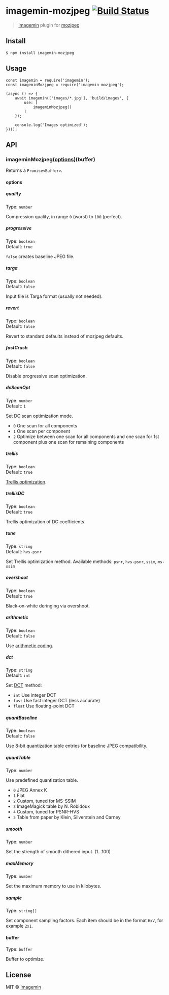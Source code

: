 imagemin-mozjpeg [![Build Status](https://travis-ci.org/imagemin/imagemin-mozjpeg.svg?branch=master)](https://travis-ci.org/imagemin/imagemin-mozjpeg)
======================================================================================================================================================

> [Imagemin](https://github.com/imagemin/imagemin) plugin for [mozjpeg](https://github.com/mozilla/mozjpeg)

Install
-------

    $ npm install imagemin-mozjpeg

Usage
-----

    const imagemin = require('imagemin');
    const imageminMozjpeg = require('imagemin-mozjpeg');

    (async () => {
        await imagemin(['images/*.jpg'], 'build/images', {
            use: [
                imageminMozjpeg()
            ]
        });

        console.log('Images optimized');
    })();

API
---

### imageminMozjpeg([options](#options))(buffer)

Returns a `Promise<Buffer>`.

#### options

##### quality

Type: `number`

Compression quality, in range `0` (worst) to `100` (perfect).

##### progressive

Type: `boolean`  
Default: `true`

`false` creates baseline JPEG file.

##### targa

Type: `boolean`  
Default: `false`

Input file is Targa format (usually not needed).

##### revert

Type: `boolean`  
Default: `false`

Revert to standard defaults instead of mozjpeg defaults.

##### fastCrush

Type: `boolean`  
Default: `false`

Disable progressive scan optimization.

##### dcScanOpt

Type: `number`  
Default: `1`

Set DC scan optimization mode.

-   `0` One scan for all components
-   `1` One scan per component
-   `2` Optimize between one scan for all components and one scan for 1st component plus one scan for remaining components

##### trellis

Type: `boolean`  
Default: `true`

[Trellis optimization](https://en.wikipedia.org/wiki/Trellis_quantization).

##### trellisDC

Type: `boolean`  
Default: `true`

Trellis optimization of DC coefficients.

##### tune

Type: `string`  
Default: `hvs-psnr`

Set Trellis optimization method. Available methods: `psnr`, `hvs-psnr`, `ssim`, `ms-ssim`

##### overshoot

Type: `boolean`  
Default: `true`

Black-on-white deringing via overshoot.

##### arithmetic

Type: `boolean`  
Default: `false`

Use [arithmetic coding](https://en.wikipedia.org/wiki/Arithmetic_coding).

##### dct

Type: `string`  
Default: `int`

Set [DCT](https://en.wikipedia.org/wiki/Discrete_cosine_transform) method:

-   `int` Use integer DCT
-   `fast` Use fast integer DCT (less accurate)
-   `float` Use floating-point DCT

##### quantBaseline

Type: `boolean`  
Default: `false`

Use 8-bit quantization table entries for baseline JPEG compatibility.

##### quantTable

Type: `number`

Use predefined quantization table.

-   `0` JPEG Annex K
-   `1` Flat
-   `2` Custom, tuned for MS-SSIM
-   `3` ImageMagick table by N. Robidoux
-   `4` Custom, tuned for PSNR-HVS
-   `5` Table from paper by Klein, Silverstein and Carney

##### smooth

Type: `number`

Set the strength of smooth dithered input. (1…100)

##### maxMemory

Type: `number`

Set the maximum memory to use in kilobytes.

##### sample

Type: `string[]`

Set component sampling factors. Each item should be in the format `HxV`, for example `2x1`.

#### buffer

Type: `buffer`

Buffer to optimize.

License
-------

MIT © [Imagemin](https://github.com/imagemin)
